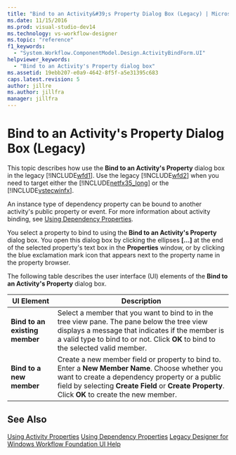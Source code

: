 ```yaml
---
title: "Bind to an Activity&#39;s Property Dialog Box (Legacy) | Microsoft Docs"
ms.date: 11/15/2016
ms.prod: visual-studio-dev14
ms.technology: vs-workflow-designer
ms.topic: "reference"
f1_keywords:
  - "System.Workflow.ComponentModel.Design.ActivityBindForm.UI"
helpviewer_keywords:
  - "Bind to an Activity's Property dialog box"
ms.assetid: 19ebb207-e0a9-4642-8f5f-a5e31395c683
caps.latest.revision: 5
author: jillre
ms.author: jillfra
manager: jillfra
---
```

# Bind to an Activity&#39;s Property Dialog Box (Legacy)
This topic describes how use the **Bind to an Activity's Property** dialog box in the legacy [!INCLUDE[wfd1](../includes/wfd1-md.md)]. Use the legacy [!INCLUDE[wfd2](../includes/wfd2-md.md)] when you need to target either the [!INCLUDE[netfx35_long](../includes/netfx35-long-md.md)] or the [!INCLUDE[vstecwinfx](../includes/vstecwinfx-md.md)].

 An instance type of dependency property can be bound to another activity's public property or event. For more information about activity binding, see [Using Dependency Properties](https://msdn2.microsoft.com/library/bb675255.aspx).

 You select a property to bind to using the **Bind to an Activity's Property** dialog box. You open this dialog box by clicking the ellipses **[…]** at the end of the selected property's text box in the **Properties** window, or by clicking the blue exclamation mark icon that appears next to the property name in the property browser.

 The following table describes the user interface (UI) elements of the **Bind to an Activity's Property** dialog box.

|UI Element|Description|
|----------------|-----------------|
|**Bind to an existing member**|Select a member that you want to bind to in the tree view pane. The pane below the tree view displays a message that indicates if the member is a valid type to bind to or not. Click **OK** to bind to the selected valid member.|
|**Bind to a new member**|Create a new member field or property to bind to. Enter a **New Member Name**. Choose whether you want to create a dependency property or a public field by selecting **Create Field** or **Create Property**. Click **OK** to create the new member.|

## See Also
 [Using Activity Properties](https://msdn2.microsoft.com/library/bb628510.aspx)
 [Using Dependency Properties](https://msdn2.microsoft.com/library/bb675255.aspx)
 [Legacy Designer for Windows Workflow Foundation UI Help](../workflow-designer/legacy-designer-for-windows-workflow-foundation-ui-help.md)
